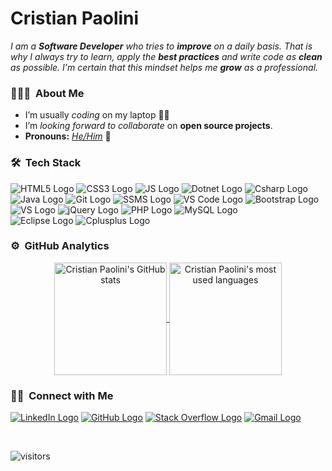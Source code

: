 # Cristian Paolini&nbsp;

<p>
  <em>
    I am a <b>Software Developer</b> who tries to <b>improve</b> on a daily basis. 
    That is why I always try to learn, apply the <b>best practices</b> and write code as <b>clean</b> as possible. 
    I'm certain that this mindset helps me <b>grow</b> as a professional.
  </em>  
</p>

### 👨🏻‍💻 &nbsp;About Me

- I’m usually *coding* on my laptop 👨‍💻
- I’m *looking forward to collaborate* on **open source projects**.
- **Pronouns:** [*He/Him*](https://pronoun.is/he) 🧔

### 🛠 &nbsp;Tech Stack

<p align="left">
  <img src="https://img.shields.io/badge/-HTML5-black?logo=html5" alt="HTML5 Logo" />
  <img src="https://img.shields.io/badge/-CSS3-black?logo=css3" alt="CSS3 Logo" />
  <img src="https://img.shields.io/badge/-JavaScript-black?logo=javascript" alt="JS Logo" />
  <img src="https://img.shields.io/badge/-.NET-black?logo=dotnet" alt="Dotnet Logo" />
  <img src="https://img.shields.io/badge/-C%23-black?logo=csharp" alt="Csharp Logo" /> <br>
  <img src="https://img.shields.io/badge/-Java-black?logo=java" alt="Java Logo" />
  <img src="https://img.shields.io/badge/-Git-black?logo=git" alt="Git Logo" />
  <img src="https://img.shields.io/badge/-SQL%20Server-black?logo=microsoftsqlserver" alt="SSMS Logo" />
  <img src="https://img.shields.io/badge/-VS%20Code-black?logo=visualstudiocode" alt="VS Code Logo" /> 
  <img src="https://img.shields.io/badge/-Bootstrap-black?logo=bootstrap" alt="Bootstrap Logo" /> <br>
  <img src="https://img.shields.io/badge/-Visual%20Studio-black?logo=visualstudio" alt="VS Logo" />
  <img src="https://img.shields.io/badge/-jQuery-black?logo=jquery" alt="jQuery Logo" />
  <img src="https://img.shields.io/badge/-PHP-black?logo=php" alt="PHP Logo" />
  <img src="https://img.shields.io/badge/-MySQL-black?logo=mysql" alt="MySQL Logo" /> <br>
  <img src="https://img.shields.io/badge/-Eclipse%20IDE-black?logo=eclipse" alt="Eclipse Logo" />
  <img src="https://img.shields.io/badge/-C%2B%2B-black?logo=cplusplus" alt="Cplusplus Logo" />
</p>

### ⚙️ &nbsp;GitHub Analytics

<p align="center"><a href="https://github.com/CristianPaolini">
<img align="center" height="180em" src="https://github-readme-stats.vercel.app/api?username=cristianpaolini&count_private=true&show_icons=true&theme=dark&line_height=27" alt="Cristian Paolini's GitHub stats" />
<img align="center" height="180em" src="https://github-readme-stats.vercel.app/api/top-langs/?username=cristianpaolini&langs_count=8&layout=compact&theme=dark" alt="Cristian Paolini's most used languages" /></a>
<p>

### 🤝🏻 &nbsp;Connect with Me
<p align="left">
<a href="https://in.linkedin.com/in/cristian-paolini-44b672217" target="_blank"><img src="https://img.shields.io/badge/-LinkedIn-black?logo=linkedin" alt="LinkedIn Logo"></a>
<a href="https://github.com/CristianPaolini" target="_blank"><img src="https://img.shields.io/badge/-GitHub-black?logo=github" alt="GitHub Logo"></a>
<a href="https://stackoverflow.com/users/14266623/cristian-paolini" target="_blank"><img src="https://img.shields.io/badge/-Stack%20Overflow-black?logo=stackoverflow" alt="Stack Overflow Logo"></a>
<a href="mailto:cristianpaolini3@gmail.com" target="_blank"><img src="https://img.shields.io/badge/-Gmail-black?logo=gmail" alt="Gmail Logo"></a>
</p>


<br >


![visitors](https://visitor-badge.laobi.icu/badge?page_id=CristianPaolini&left_color=black)


<!---
CristianPaolini/CristianPaolini is a ✨ special ✨ repository because its `README.md` (this file) appears on your GitHub profile.
You can click the Preview link to take a look at your changes.
--->

